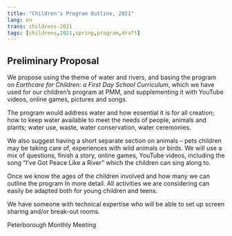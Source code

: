 ```yaml
---
title: "Children's Program Outline, 2021"
lang: en
trans: childrens-2021
tags: [childrens,2021,spring,program,draft]
---
```

## Preliminary Proposal

We propose using the theme of water and rivers, and basing the program on _Earthcare for Children: a First Day School Curriculum_, which we have used for our children’s program at PMM, and supplementing it with YouTube videos, online games, pictures and songs.

The program would address water and how essential it is for all creation; how to keep water available to meet the needs of people, animals and plants; water use, waste, water conservation, water ceremonies.

We also suggest having a short separate section on animals – pets children may be taking care of, experiences with wild animals or birds. 
We will use a mix of questions, finish a story, online games, YouTube videos, including the song “I’ve Got Peace Like a River” which the children can sing along to. 

Once we know the ages of the children involved and how many we can outline the program In more detail.  All activities we are considering can easily be adapted both for young children and teens. 

We have someone with technical expertise who will be able to set up screen sharing and/or break-out rooms. 

Peterborough Monthly Meeting
